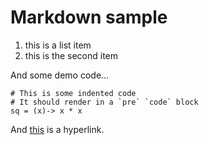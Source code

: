 # Markdown sample

1. this is a list item
2. this is the second item

And some demo code...

    # This is some indented code
    # It should render in a `pre` `code` block
    sq = (x)-> x * x

And [this](http://example.com/) is a hyperlink.